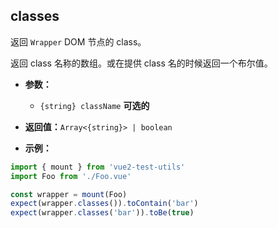 ## classes

返回 `Wrapper` DOM 节点的 class。

返回 class 名称的数组。或在提供 class 名的时候返回一个布尔值。

- **参数：**

  - `{string} className` **可选的**

- **返回值：**`Array<{string}> | boolean`

- **示例：**

```js
import { mount } from 'vue2-test-utils'
import Foo from './Foo.vue'

const wrapper = mount(Foo)
expect(wrapper.classes()).toContain('bar')
expect(wrapper.classes('bar')).toBe(true)
```
